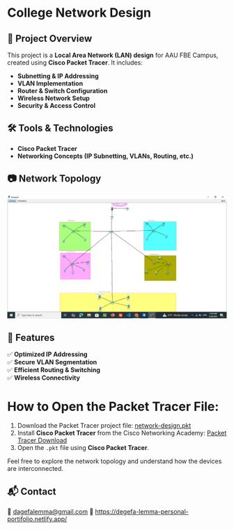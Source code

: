 # College Network Design

## 📌 Project Overview  
This project is a **Local Area Network (LAN) design** for AAU FBE Campus, created using **Cisco Packet Tracer**. It includes:  
- **Subnetting & IP Addressing**  
- **VLAN Implementation**  
- **Router & Switch Configuration**  
- **Wireless Network Setup**  
- **Security & Access Control**  

## 🛠 Tools & Technologies  
- **Cisco Packet Tracer**  
- **Networking Concepts (IP Subnetting, VLANs, Routing, etc.)**  

## 📷 Network Topology   
![Network Diagram](networkingpicture.png)

## 🚀 Features  
✅ **Optimized IP Addressing**  
✅ **Secure VLAN Segmentation**  
✅ **Efficient Routing & Switching**  
✅ **Wireless Connectivity**   
# How to Open the Packet Tracer File:

1. Download the Packet Tracer project file: [network-design.pkt](./network-design.pkt)
2. Install **Cisco Packet Tracer** from the Cisco Networking Academy: [Packet Tracer Download](https://www.netacad.com/courses/packet-tracer)
3. Open the `.pkt` file using **Cisco Packet Tracer**.

Feel free to explore the network topology and understand how the devices are interconnected.

## 📬 Contact  
📧 dagefalemma@gmail.com
🔗 https://degefa-lemma-personal-portifolio.netlify.app/

